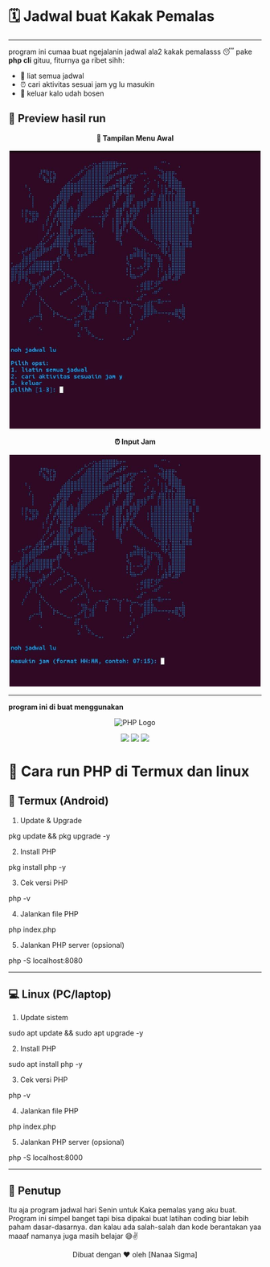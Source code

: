 # 🗓️ Jadwal buat Kakak Pemalas  

---

program ini cumaa buat ngejalanin jadwal ala2 kakak pemalasss 😴 pake **php cli** gituu, fiturnya ga ribet sihh:  
- 📖 liat semua jadwal  
- ⏰ cari aktivitas sesuai jam yg lu masukin  
- 🚪 keluar kalo udah bosen  

## 📸 Preview hasil run  

<p align="center">  
  <b>📌 Tampilan Menu Awal</b><br><br>  
  <img src="assets/preview.jpg" alt="menu" width="500">  
</p>  

<p align="center">  
  <b>⏰  Input Jam</b><br><br>  
  <img src="assets/preview 2.jpg" alt="input" width="500">  
</p>

---
**program ini di buat menggunakan**

<p align="center">
  <img src="https://www.php.net/images/logos/new-php-logo.svg" alt="PHP Logo" width="150"/>
</p>

<p align="center">
  <img src="https://img.shields.io/badge/Language-PHP-777BB4?style=for-the-badge&logo=php&logoColor=white"/>
  <img src="https://img.shields.io/badge/Terminal-Termux-000000?style=for-the-badge&logo=android&logoColor=green"/>
  <img src="https://img.shields.io/badge/System-Linux-FCC624?style=for-the-badge&logo=linux&logoColor=black"/>
</p>

# 🚀 Cara run PHP di Termux dan linux

## 📱 Termux (Android)

 1. Update & Upgrade

pkg update && pkg upgrade -y

 2. Install PHP

pkg install php -y

 3. Cek versi PHP

php -v

 4. Jalankan file PHP

php index.php

 5. Jalankan PHP server (opsional)

php -S localhost:8080

---
## 💻 Linux (PC/laptop)


 1. Update sistem

sudo apt update && sudo apt upgrade -y

 2. Install PHP

sudo apt install php -y

 3. Cek versi PHP

php -v

 4. Jalankan file PHP

php index.php

 5. Jalankan PHP server (opsional)

php -S localhost:8000

---

## 🎉 Penutup  


Itu aja program jadwal hari Senin untuk Kaka pemalas yang aku buat. Program ini simpel banget tapi bisa dipakai buat latihan coding biar lebih paham dasar-dasarnya.
dan kalau ada salah-salah dan kode berantakan yaa maaaf namanya juga masih belajar 😅✌️


<p align="center">
  Dibuat dengan ❤️ oleh [Nanaa Sigma]
</p>